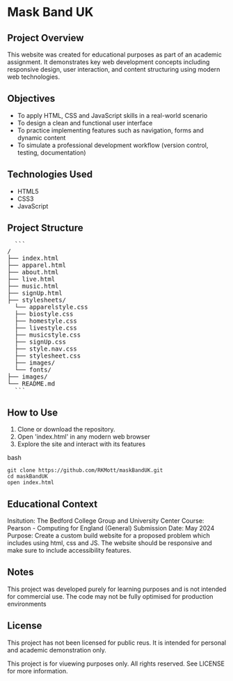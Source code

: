# Mask Band UK

## Project Overview

This website was created for educational purposes as part of an academic assignment. It demonstrates key web development concepts including responsive design, user interaction, and content structuring using modern web technologies.

## Objectives

  -  To apply HTML, CSS and JavaScript skills in a real-world scenario
  -  To design a clean and functional user interface
  -  To practice implementing features such as navigation, forms and dynamic content
  -  To simulate a professional development workflow (version control, testing, documentation)

## Technologies Used

  -  HTML5
  -  CSS3
  -  JavaScript

## Project Structure

<pre>
  ```
/
├── index.html
├── apparel.html
├── about.html
├── live.html
├── music.html
├── signUp.html
├── stylesheets/
  └── apparelstyle.css
  ├── biostyle.css
  ├── homestyle.css
  ├── livestyle.css
  ├── musicstyle.css
  ├── signUp.css
  ├── style.nav.css
  ├── stylesheet.css
  ├── images/
  └── fonts/
├── images/
└── README.md
  ```
</pre>

## How to Use

1. Clone or download the repository.
2. Open 'index.html' in any modern web browser
3. Explore the site and interact with its features

bash
```
git clone https://github.com/RKMott/maskBandUK.git
cd maskBandUK
open index.html
```

## Educational Context

Insitution: The Bedford College Group and University Center
Course: Pearson - Computing for England (General)
Submission Date: May 2024
Purpose: Create a custom build website for a proposed problem which includes using html, css and JS. The website should be responsive and make sure to include accessibility features.

## Notes

This project was developed purely for learning purposes and is not intended for commercial use.
The code may not be fully optimised for production environments

## License

This project has not been licensed for public reus. It is intended for personal and academic demonstration only.

This project is for viuewing purposes only. All rights reserved. See LICENSE for more information.

